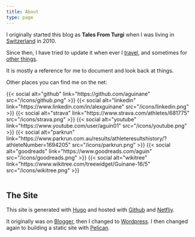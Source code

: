```yaml
---
title: About
type: page
---
```


I originally started this blog as **Tales From Turgi** when I was living in [Switzerland](/tags/switzerland) in 2010.

Since then, I have tried to update it when ever I [travel](/categories/travel), and sometimes for [other things](/categories/misc).

It is mostly a reference for me to document and look back at things.

Other places you can find me on the net:
<div class="social">
{{< social alt="github" link="https://github.com/aguinane" src="/icons/github.png" >}}
{{< social alt="linkedin" link="https://www.linkedin.com/in/alexguinane" src="/icons/linkedin.png" >}}
{{< social alt="strava" link="https://www.strava.com/athletes/681775" src="/icons/strava.png" >}}
{{< social alt="youtube" link="https://www.youtube.com/user/aguin01" src="/icons/youtube.png" >}}
{{< social alt="parkrun" link="https://www.parkrun.com.au/results/athleteresultshistory/?athleteNumber=1694205" src="/icons/parkrun.png" >}}
{{< social alt="goodreads" link="https://www.goodreads.com/aguin" src="/icons/goodreads.png" >}}
{{< social alt="wikitree" link="https://www.wikitree.com/treewidget/Guinane-16/5" src="/icons/wikitree.png" >}}
<br><br>
</div>


## The Site

This site is generated with [Hugo](https://gohugo.io/) and hosted with [Github](https://github.com/aguinane/blog) and [Netfliy](https://www.netlify.com/).

It originally was on [Blogger](http://talesfromturgi.blogspot.com/), then I changed to [Wordpress](http://alexguinane.wordpress.com). I then changed again to building a static site with [Pelican](https://blog.getpelican.com/).
